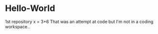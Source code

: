 # Hello-World
1st repository
x = 3+6
That was an attempt at code but I'm not in a coding workspace..
